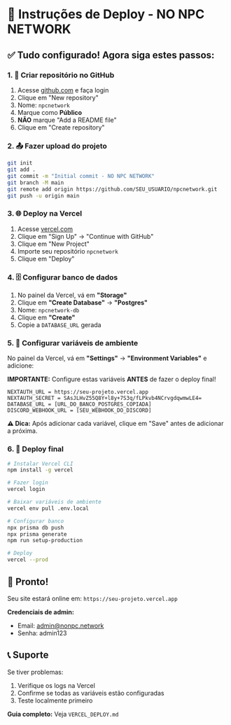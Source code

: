# 🚀 Instruções de Deploy - NO NPC NETWORK

## ✅ Tudo configurado! Agora siga estes passos:

### 1. 📁 Criar repositório no GitHub
1. Acesse [github.com](https://github.com) e faça login
2. Clique em "New repository"
3. Nome: `npcnetwork`
4. Marque como **Público**
5. **NÃO** marque "Add a README file"
6. Clique em "Create repository"

### 2. 📤 Fazer upload do projeto
```bash
git init
git add .
git commit -m "Initial commit - NO NPC NETWORK"
git branch -M main
git remote add origin https://github.com/SEU_USUARIO/npcnetwork.git
git push -u origin main
```

### 3. 🌐 Deploy na Vercel
1. Acesse [vercel.com](https://vercel.com)
2. Clique em "Sign Up" → "Continue with GitHub"
3. Clique em "New Project"
4. Importe seu repositório `npcnetwork`
5. Clique em "Deploy"

### 4. 🗄️ Configurar banco de dados
1. No painel da Vercel, vá em **"Storage"**
2. Clique em **"Create Database"** → **"Postgres"**
3. Nome: `npcnetwork-db`
4. Clique em **"Create"**
5. Copie a `DATABASE_URL` gerada

### 5. 🔧 Configurar variáveis de ambiente
No painel da Vercel, vá em **"Settings"** → **"Environment Variables"** e adicione:

**IMPORTANTE:** Configure estas variáveis **ANTES** de fazer o deploy final!

```
NEXTAUTH_URL = https://seu-projeto.vercel.app
NEXTAUTH_SECRET = SAsJLHvZ55Q8Y+l8y+7S3q/fLPkvb4NCrvgdqwmwLE4=
DATABASE_URL = [URL_DO_BANCO_POSTGRES_COPIADA]
DISCORD_WEBHOOK_URL = [SEU_WEBHOOK_DO_DISCORD]
```

**⚠️ Dica:** Após adicionar cada variável, clique em "Save" antes de adicionar a próxima.

### 6. 🚀 Deploy final
```bash
# Instalar Vercel CLI
npm install -g vercel

# Fazer login
vercel login

# Baixar variáveis de ambiente
vercel env pull .env.local

# Configurar banco
npx prisma db push
npx prisma generate
npm run setup-production

# Deploy
vercel --prod
```

## 🎉 Pronto!

Seu site estará online em: `https://seu-projeto.vercel.app`

**Credenciais de admin:**
- Email: admin@nonpc.network
- Senha: admin123

## 📞 Suporte

Se tiver problemas:
1. Verifique os logs na Vercel
2. Confirme se todas as variáveis estão configuradas
3. Teste localmente primeiro

**Guia completo:** Veja `VERCEL_DEPLOY.md`
